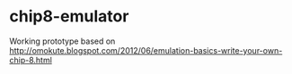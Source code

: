 # chip8-emulator
Working prototype based on http://omokute.blogspot.com/2012/06/emulation-basics-write-your-own-chip-8.html
